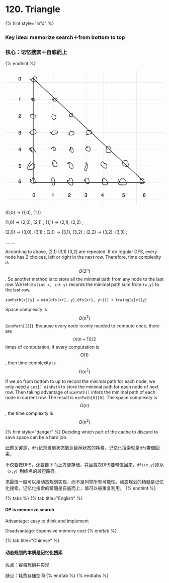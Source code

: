 # 120. Triangle

{% hint style="info" %}
### Key idea: memorize search＋from bottom to top

### 核心：记忆搜索＋自底而上
{% endhint %}

![List&amp;lt;List&amp;lt;Integer&amp;gt;&amp;gt; triangle actual shape](.gitbook/assets/15.jpg)

\(0,0\) -&gt; \(1,0\), \(1,1\)

\(1,0\) -&gt; \(2,0\), \(2,1\) ;    \(1,1\) -&gt; \(2,1\), \(2,2\) ;

\(2,0\) -&gt; \(3,0\), \(3,1\) ;     \(2,1\) -&gt; \(3,1\), \(3,2\) ;     \(2,2\) -&gt; \(3,2\), \(3,3\) ;

........

According to above, \(2,1\)   \(3,1\)   \(3,2\)  are repeated. If do regular DFS, every node has 2 choices, left or right in the next row. Therefore, time complexity is $$O(2^n)$$ . So another method is to store all the minimal path from any node to the last row. We let `dfs(int x, int y)` records the minimal path sum from `(x,y)` to the last row.

 `sumPath[x][y] = min(dfs(x+1, y),dfs(x+1, y+1)) + traingle[x][y]`

Space complexity is $$O(n^2)$$ \(`sumPath[][]`\). Because every node is only needed to compute once, there are $$(n(n+1))/2$$  times of computation, if every computation is $$O(1)$$ , then time complexity is $$O(n^2)$$ 

If we do from bottom to up to record the minimal path for each node, we only need a `int[] minPath` to store the minimal path for each node of next row. Then taking advantage of `minPath[]` infers the minimal path of each node in current row. The result is `minPath[0][0]`. The space complexity is $$O(n)$$ , the time complexity is $$O(n^2)$$ 

{% hint style="danger" %}
Deciding which part of the cache to discard to save space can be a hard job.

此题关键是，`dfs`记录当前状态到达目标状态的耗费，记忆化搜索就是`dfs`带值回来。

不仅要做DFS，还要自下而上方便存储，并且每次DFS要带值回来，`dfs(x,y)`即从`（x,y）`到终点的最短路径。

求最值一般可以用动态规划实现，而不是列举所有可能性。动态规划的精髓是记忆化搜索，记忆化搜索的精髓是自底而上，值可以被重复利用。
{% endhint %}



{% tabs %}
{% tab title="English" %}
#### DP is memorize search

Advantage: easy to think and implement

Disadvantage: Expensive memory cost
{% endtab %}

{% tab title="Chinese" %}
#### 动态规划的本质是记忆化搜索

优点：容易想到并实现

缺点：耗费存储空间
{% endtab %}
{% endtabs %}

